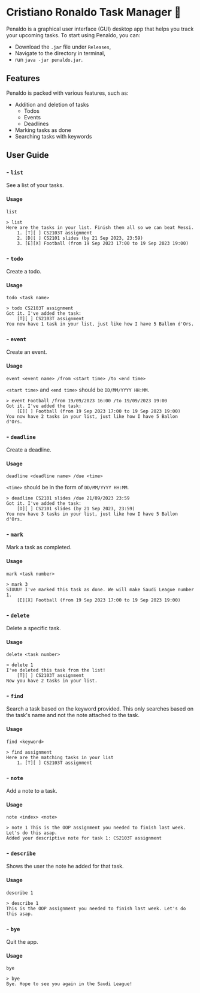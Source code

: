 # Cristiano Ronaldo Task Manager 🤖

Penaldo is a graphical user interface (GUI) desktop app that helps you track your upcoming tasks. To start using Penaldo, you can:

- Download the `.jar` file under `Releases`,
- Navigate to the directory in terminal,
- run `java -jar penaldo.jar`.

## Features 

Penaldo is packed with various features, such as:

* Addition and deletion of tasks
    * Todos
    * Events
    * Deadlines
* Marking tasks as done
* Searching tasks with keywords

## User Guide 

### - `list`

See a list of your tasks.

#### Usage

`list`

```
> list
Here are the tasks in your list. Finish them all so we can beat Messi.
	1. [T][ ] CS2103T assignment
	2. [D][ ] CS2101 slides (by 21 Sep 2023, 23:59)
	3. [E][X] Football (from 19 Sep 2023 17:00 to 19 Sep 2023 19:00)
```

### - `todo`

Create a todo.

#### Usage

`todo <task name>`

```
> todo CS2103T assignment
Got it. I've added the task:
    [T][ ] CS2103T assignment
You now have 1 task in your list, just like how I have 5 Ballon d'Ors.
```

### - `event`

Create an event.

#### Usage

`event <event name> /from <start time> /to <end time>`

`<start time>` and `<end time>` should be `DD/MM/YYYY HH:MM`.

```
> event Football /from 19/09/2023 16:00 /to 19/09/2023 19:00
Got it. I've added the task:
    [E][ ] Football (from 19 Sep 2023 17:00 to 19 Sep 2023 19:00)
You now have 2 tasks in your list, just like how I have 5 Ballon d'Ors.
```

### - `deadline`

Create a deadline.

#### Usage

`deadline <deadline name> /due <time>`

`<time>` should be in the form of `DD/MM/YYYY HH:MM`.

```
> deadline CS2101 slides /due 21/09/2023 23:59
Got it. I've added the task:
    [D][ ] CS2101 slides (by 21 Sep 2023, 23:59)
You now have 3 tasks in your list, just like how I have 5 Ballon d'Ors.
```

### - `mark`

Mark a task as completed.

#### Usage

`mark <task number>`

```
> mark 3
SIUUU! I've marked this task as done. We will make Saudi League number 1.
    [E][X] Football (from 19 Sep 2023 17:00 to 19 Sep 2023 19:00)
```

### - `delete`

Delete a specific task.

#### Usage

`delete <task number>`

```
> delete 1
I've deleted this task from the list!
    [T][ ] CS2103T assignment
Now you have 2 tasks in your list.
```

### - `find`

Search a task based on the keyword provided. 
This only searches based on the task's name and not the note attached to the task.

#### Usage

`find <keyword>`

```
> find assignment
Here are the matching tasks in your list
    1. [T][ ] CS2103T assignment
```

### - `note`

Add a note to a task.

#### Usage

`note <index> <note>`

```
> note 1 This is the OOP assignment you needed to finish last week. Let's do this asap.
Added your descriptive note for task 1: CS2103T assignment
```

### - `describe`

Shows the user the note he added for that task.

#### Usage

`describe 1`

```
> describe 1
This is the OOP assignment you needed to finish last week. Let's do this asap.
```

### - `bye`

Quit the app.

#### Usage

`bye`

```
> bye
Bye. Hope to see you again in the Saudi League!
```